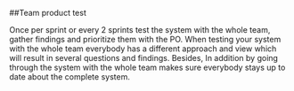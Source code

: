 ##Team product test 

Once per sprint or every 2 sprints test the system with the whole team, 
gather findings and prioritize them with the PO. 
When testing your system with the whole team everybody has a different approach and view which will result in several questions and findings. 
Besides, In addition by going through the system with the whole team makes sure everybody stays up to date about the complete system.
